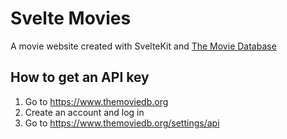 # Svelte Movies

A movie website created with SvelteKit and [The Movie Database](https://themoviedb.org)

## How to get an API key

1. Go to https://www.themoviedb.org
2. Create an account and log in
3. Go to https://www.themoviedb.org/settings/api
